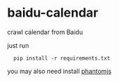 # baidu-calendar
crawl calendar from Baidu

just run
  ```
    pip install -r requirements.txt
  ```
you may also need install [phantomjs](http://phantomjs.org/download.html) 